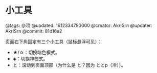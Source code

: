 # 小工具

@tags: 杂项
@updated: 1612334783000
@creator: AkrISrn
@updater: AkrISrn
@commit: 81d16a2

页面右下角固定有三个小工具（鼠标悬浮可见）：

- ★/☆：切换暗色模式。
- ◈：切换禅模式。
- と：滚动到页面顶部（为什么是 と？因为 ととp（冷））。
